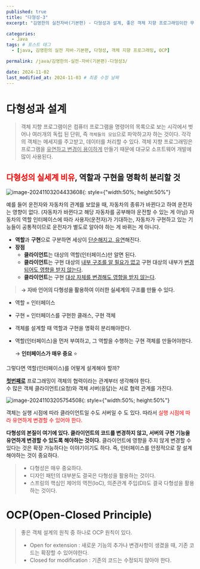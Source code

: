```yaml
---
published: true
title: "다형성-3"
excerpt: "김영한의 실전자바(기본편) - 다형성과 설계, 좋은 객체 지향 프로그래밍이란 무엇일까, OCP(Open-Closed-Principal)"

categories:
  - Java
tags: # 포스트 태그
  - [java, 김영한의 실전 자바-기본편, 다형성, 객체 지향 프로그래밍, OCP] 

permalink: /java/김영한의-실전-자바(기본편)-다형성3/

date: 2024-11-02
last_modified_at: 2024-11-03 # 최종 수정 날짜
---
```


# 다형성과 설계

> 객체 지향 프로그램이은 컴퓨터 프로그램을 명령어의 목록으로 보는 시각에서 벗어나 여러개의 독립 된 단위, 즉 `객체들의 모임`으로 파악하고자 하는 것이다. 각각의 객체는 메세지를 주고받고, 데이터를 처리할 수 있다. 객체 지향 프로그래밍은 프로그램을 <u>유연하고 변경이 용이하게</u> 만들기 때문에 대규모 소프트웨어 개발에 많이 사용된다. 

## <Span style="color:red">다형성의 실세계 비유</span>, 역할과 구현을 명확히 분리할 것

![image-20241103204433608]({{site.url}}/images/2024-11-02-java-basic-polymorphism3/image-20241103204433608.png){: style={"width:50%; height:50%"}

예를 들어 운전자와 자동차의 관계를 보았을 때, 자동차의 종류가 바뀐다고 하여 운전자는 영향이 없다. (자동차가 바뀐다고 해당 자동차를 공부해야 운전할 수 있는 게 아님)
자동차의 역할 인터페이스에 따라 사용자(운전자)가 기대하는, 자동차가 구현하고 있는 기능들이 공통적이므로 운전자가 별도로 알아야 하는 게 바뀌는 게 아니다.

- **역할**과 **구현**으로 구분하면 세상이 <u>단순해지고, 유연</u>해진다.
- **장점**
  - **클라이언트**는 대상의 역할(인터페이스)만 알면 된다.
  - **클라이언트**는 구현 대상의 <u>내부 구조를 알 필요가 없고</u> 구현 대상의 내부가 <u>변경되어도 영향을 받지 않는다</u>.
  - **클라이언트**는 구현 <u>대상 자체를 변경해도 영향을 받지 않는다</u>. 

> **→ 자바 언어의 다형성을 활용하여 이러한 실세계의 구조를 만들 수 있다.** 

- 역할 = 인터페이스 
- 구현 = 인터페이스를 구현한 클래스, 구현 객체 

- 객체를 설계할 때 역할과 구현을 명확히 분리해야한다. 

- 역할(인터페이스)을 먼저 부여하고, 그 역할을 수행하는 구현 객체를 만들어야한다. 

  → **인터페이스가 매우 중요** ⭐️

그렇다면 역할(인터페이스)를 어떻게 설계해야 할까?

**<u>첫번째로</u>** 프로그래밍이 객체의 협력이라는 관계부터 생각해야 한다.<br>수 많은 객체 클라이언트(요청)와 객체 서버(응답)는 서로 협력 관계를 가진다. 

![image-20241103205754508]({{site.url}}/images/2024-11-02-java-basic-polymorphism3/image-20241103205754508.png){: style={"width:50%; height:50%"}

객체는 실행 시점에 따라 클라이언트일 수도 서버일 수 도 있다. 따라서 <span style="color:red">실행 시점에 따라 유연하게 변경할 수 있어야 한다.</span>

**다형성의 본질이 여기에 있다. 클라이언트의 코드를 변경하지 않고, 서버의 구현 기능을 유연하게 변경할 수 있도록 해야하는 것이다.** 클라이언트에 영향을 주지 않게 변경할 수 있다는 것은 확장 가능하다는 이야기이기도 하다. 즉, 인터페이스를 안정적으로 잘 설계해야하는 것이 중요하다. 

> * 다형성은 매우 중요하다.
> * 디자인 패턴의 대부분도 결국은 다형성을 활용하는 것이다.
> * 스프링의 핵심인 제어의 역전(IoC), 의존관계 주입(DI)도 결국 다형성을 활용하는 것이다.



# OCP(Open-Closed Principle)
> 좋은 객체 설계의 원칙 중 하나로 OCP 원칙이 있다.
>
> * Open for extension : 새로운 기능의 추가나 변경사항이 생겼을 때, 기존 코드는 확장할 수 있어야한다.
> * Closed for modification : 기존의 코드는 수정되지 않아야 한다.